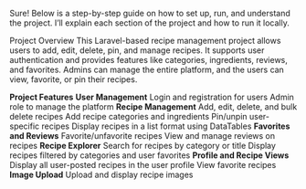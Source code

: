 
Sure! Below is a step-by-step guide on how to set up, run, and understand the project. I’ll explain each section of the project and how to run it locally.

Project Overview
This Laravel-based recipe management project allows users to add, edit, delete, pin, and manage recipes. It supports user authentication and provides features like categories, ingredients, reviews, and favorites. Admins can manage the entire platform, and the users can view, favorite, or pin their recipes.

**Project Features**
**User Management**
Login and registration for users
Admin role to manage the platform
**Recipe Management**
Add, edit, delete, and bulk delete recipes
Add recipe categories and ingredients
Pin/unpin user-specific recipes
Display recipes in a list format using DataTables
**Favorites and Reviews**
Favorite/unfavorite recipes
View and manage reviews on recipes
**Recipe Explorer**
Search for recipes by category or title
Display recipes filtered by categories and user favorites
**Profile and Recipe Views**
Display all user-posted recipes in the user profile
View favorite recipes
**Image Upload**
Upload and display recipe images
